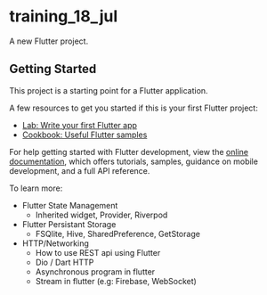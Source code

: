 # training_18_jul

A new Flutter project.

## Getting Started

This project is a starting point for a Flutter application.

A few resources to get you started if this is your first Flutter project:

- [Lab: Write your first Flutter app](https://docs.flutter.dev/get-started/codelab)
- [Cookbook: Useful Flutter samples](https://docs.flutter.dev/cookbook)

For help getting started with Flutter development, view the
[online documentation](https://docs.flutter.dev/), which offers tutorials,
samples, guidance on mobile development, and a full API reference.

To learn more:

- Flutter State Management
  - Inherited widget, Provider, Riverpod
- Flutter Persistant Storage
  - FSQlite, Hive, SharedPreference, GetStorage
- HTTP/Networking
  - How to use REST api using Flutter
  - Dio / Dart HTTP
  - Asynchronous program in flutter
  - Stream in flutter (e.g: Firebase, WebSocket)
